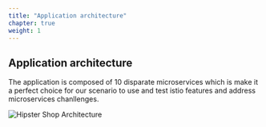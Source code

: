 ```yaml
---
title: "Application architecture"
chapter: true
weight: 1
---
```

## Application architecture

The application is composed of 10 disparate microservices which is make it a perfect choice for our scenario to use and test istio features and address microservices chanllenges.


![Hipster Shop Architecture](/images/hipster-application-architecture.png)
